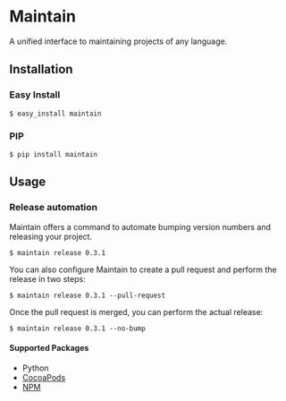 # Maintain

A unified interface to maintaining projects of any language.

## Installation

### Easy Install

```
$ easy_install maintain
```

### PIP

```
$ pip install maintain
```

## Usage

### Release automation

Maintain offers a command to automate bumping version numbers and releasing your project.

```shell
$ maintain release 0.3.1
```

You can also configure Maintain to create a pull request and perform the release in two steps:

```shell
$ maintain release 0.3.1 --pull-request
```

Once the pull request is merged, you can perform the actual release:

```shell
$ maintain release 0.3.1 --no-bump
```

#### Supported Packages

- Python
- [CocoaPods](https://cocoapods.org)
- [NPM](https://www.npmjs.com)

